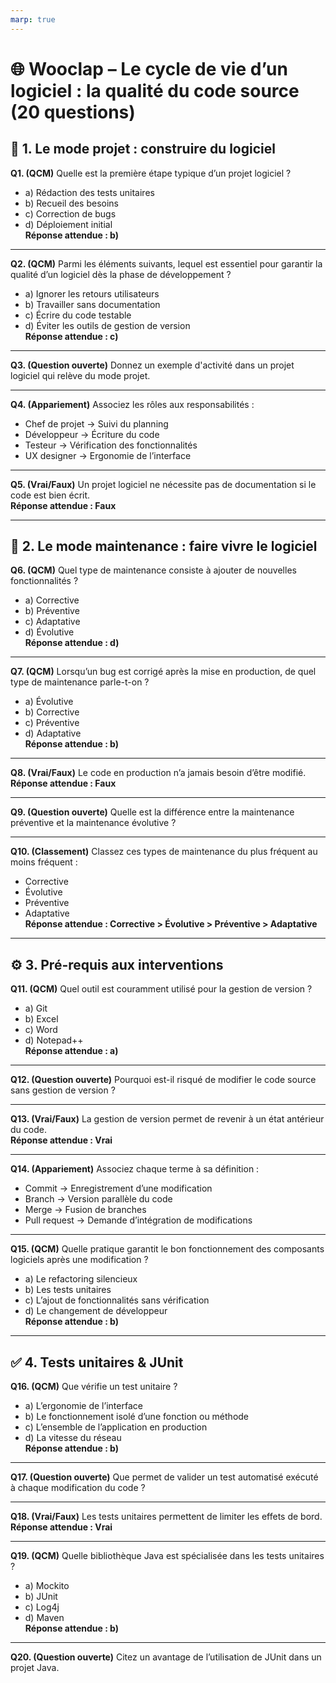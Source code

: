 ```yaml
---
marp: true
---
```


# 🌐 Wooclap – Le cycle de vie d’un logiciel : la qualité du code source (20 questions)

## 🔧 1. Le mode projet : construire du logiciel

**Q1. (QCM)** Quelle est la première étape typique d’un projet logiciel ?  
- a) Rédaction des tests unitaires  
- b) Recueil des besoins  
- c) Correction de bugs  
- d) Déploiement initial  
**Réponse attendue : b)**

---

**Q2. (QCM)** Parmi les éléments suivants, lequel est essentiel pour garantir la qualité d’un logiciel dès la phase de développement ?  
- a) Ignorer les retours utilisateurs  
- b) Travailler sans documentation  
- c) Écrire du code testable  
- d) Éviter les outils de gestion de version  
**Réponse attendue : c)**

---

**Q3. (Question ouverte)** Donnez un exemple d'activité dans un projet logiciel qui relève du mode projet.

---

**Q4. (Appariement)** Associez les rôles aux responsabilités :  
- Chef de projet → Suivi du planning  
- Développeur → Écriture du code  
- Testeur → Vérification des fonctionnalités  
- UX designer → Ergonomie de l’interface

---

**Q5. (Vrai/Faux)** Un projet logiciel ne nécessite pas de documentation si le code est bien écrit.  
**Réponse attendue : Faux**

---

## 🔄 2. Le mode maintenance : faire vivre le logiciel

**Q6. (QCM)** Quel type de maintenance consiste à ajouter de nouvelles fonctionnalités ?  
- a) Corrective  
- b) Préventive  
- c) Adaptative  
- d) Évolutive  
**Réponse attendue : d)**

---

**Q7. (QCM)** Lorsqu’un bug est corrigé après la mise en production, de quel type de maintenance parle-t-on ?  
- a) Évolutive  
- b) Corrective  
- c) Préventive  
- d) Adaptative  
**Réponse attendue : b)**

---

**Q8. (Vrai/Faux)** Le code en production n’a jamais besoin d’être modifié.  
**Réponse attendue : Faux**

---

**Q9. (Question ouverte)** Quelle est la différence entre la maintenance préventive et la maintenance évolutive ?

---

**Q10. (Classement)** Classez ces types de maintenance du plus fréquent au moins fréquent :  
- Corrective  
- Évolutive  
- Préventive  
- Adaptative  
**Réponse attendue : Corrective > Évolutive > Préventive > Adaptative**

---

## ⚙️ 3. Pré-requis aux interventions

**Q11. (QCM)** Quel outil est couramment utilisé pour la gestion de version ?  
- a) Git  
- b) Excel  
- c) Word  
- d) Notepad++  
**Réponse attendue : a)**

---

**Q12. (Question ouverte)** Pourquoi est-il risqué de modifier le code source sans gestion de version ?

---

**Q13. (Vrai/Faux)** La gestion de version permet de revenir à un état antérieur du code.  
**Réponse attendue : Vrai**

---

**Q14. (Appariement)** Associez chaque terme à sa définition :  
- Commit → Enregistrement d’une modification  
- Branch → Version parallèle du code  
- Merge → Fusion de branches  
- Pull request → Demande d’intégration de modifications

---

**Q15. (QCM)** Quelle pratique garantit le bon fonctionnement des composants logiciels après une modification ?  
- a) Le refactoring silencieux  
- b) Les tests unitaires  
- c) L’ajout de fonctionnalités sans vérification  
- d) Le changement de développeur  
**Réponse attendue : b)**

---

## ✅ 4. Tests unitaires & JUnit

**Q16. (QCM)** Que vérifie un test unitaire ?  
- a) L’ergonomie de l’interface  
- b) Le fonctionnement isolé d’une fonction ou méthode  
- c) L’ensemble de l’application en production  
- d) La vitesse du réseau  
**Réponse attendue : b)**

---

**Q17. (Question ouverte)** Que permet de valider un test automatisé exécuté à chaque modification du code ?

---

**Q18. (Vrai/Faux)** Les tests unitaires permettent de limiter les effets de bord.  
**Réponse attendue : Vrai**

---

**Q19. (QCM)** Quelle bibliothèque Java est spécialisée dans les tests unitaires ?  
- a) Mockito  
- b) JUnit  
- c) Log4j  
- d) Maven  
**Réponse attendue : b)**

---

**Q20. (Question ouverte)** Citez un avantage de l’utilisation de JUnit dans un projet Java.
